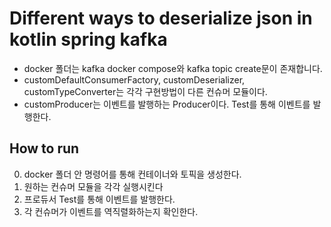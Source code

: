 # Different ways to deserialize json in kotlin spring kafka 

- docker 폴더는 kafka docker compose와 kafka topic create문이 존재합니다.
- customDefaultConsumerFactory, customDeserializer, customTypeConverter는 각각 구현방법이 다른 컨슈머 모듈이다.
- customProducer는 이벤트를 발행하는 Producer이다. Test를 통해 이벤트를 발행한다.

## How to run
0. docker 폴더 안 명령어를 통해 컨테이너와 토픽을 생성한다.
 1. 원하는 컨슈머 모듈을 각각 실행시킨다
2. 프로듀서 Test를 통해 이벤트를 발행한다.
3. 각 컨슈머가 이벤트를 역직렬화하는지 확인한다.
